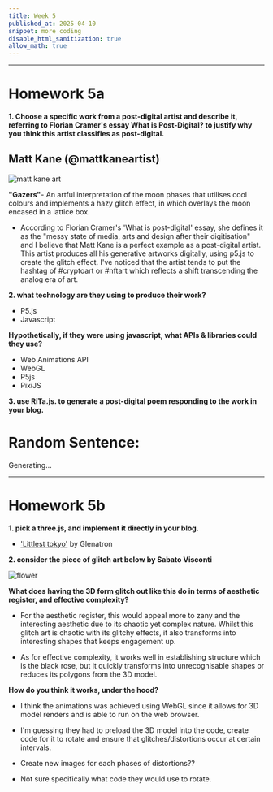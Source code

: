 ```yaml
---
title: Week 5
published_at: 2025-04-10
snippet: more coding
disable_html_sanitization: true
allow_math: true
---
```


<script src="./p5.js"></script>

<canvas id="assignment1"></canvas>

<script>
    const cnv = document.getElementById ("assignment1")
    const w = cnv.parentNode.scrollWidth
    const h = w * 9 / 16

    function setup () {
        createCanvas (w, h, P2D, cnv)
    }

    function draw () {
        background (`turquoise`)
        console.log (frameCount)
    }
</script>

---

# Homework 5a

**1. Choose a specific work from a post-digital artist and describe it, referring to Florian Cramer's essay What is Post-Digital? to justify why you think this artist classifies as post-digital.**

## Matt Kane (@mattkaneartist)

![matt kane art](Pictures/matt.png)

**"Gazers"**- An artful interpretation of the moon phases that utilises cool colours and implements a hazy glitch effect, in which overlays the moon encased in a lattice box.

- According to Florian Cramer's 'What is post-digital' essay, she defines it as the "messy state of media, arts and design after their digitisation" and I believe that Matt Kane is a perfect example as a post-digital artist. This artist produces all his generative artworks digitally, using p5.js to create the glitch effect. I've noticed that the artist tends to put the hashtag of #cryptoart or #nftart which reflects a shift transcending the analog era of art.

**2. what technology are they using to produce their work?**

- P5.js
- Javascript

**Hypothetically, if they were using javascript, what APIs & libraries could they use?**

- Web Animations API
- WebGL
- P5js
- PixiJS

**3. use RiTa.js. to generate a post-digital poem responding to the work in your blog.**

<!DOCTYPE html>
<html lang="en">
<head>
  <meta charset="UTF-8">
  <title>RiTa Sentence Generator</title>
  <script src="https://cdnjs.cloudflare.com/ajax/libs/rita/2.0.2/rita.min.js"></script>
</head>
<body>
  <h1>Random Sentence:</h1>
  <p id="sentence">Generating...</p>

  <script>
    const template = "The [adjective] [noun] [verb] [adverb].";

    function generateSentence() {
      return template
        .replace("[adjective]", RiTa.randomWord({ pos: "jj" }))
        .replace("[noun]", RiTa.randomWord({ pos: "nn" }))
        .replace("[verb]", RiTa.randomWord({ pos: "vbz" }))
        .replace("[adverb]", RiTa.randomWord({ pos: "rb" }));
    }

    const sentence = generateSentence();
    document.getElementById("sentence").textContent = sentence;
  </script>
</body>
</html>

---
# Homework 5b

**1. pick a three.js, and implement it directly in your blog.**

- ['Littlest tokyo'](https://sketchfab.com/3d-models/littlest-tokyo-94b24a60dc1b48248de50bf087c0f042) by Glenatron


  <!-- <script type="module">
    import * as THREE from 'https://unpkg.com/three@0.160.1/build/three.module.js';
    import Stats from 'https://unpkg.com/three@0.160.1/examples/jsm/libs/stats.module.js';
    import { OrbitControls } from 'https://unpkg.com/three@0.160.1/examples/jsm/controls/OrbitControls.js';
    import { RoomEnvironment } from 'https://unpkg.com/three@0.160.1/examples/jsm/environments/RoomEnvironment.js';
    import { GLTFLoader } from 'https://unpkg.com/three@0.160.1/examples/jsm/loaders/GLTFLoader.js';
    import { DRACOLoader } from 'https://unpkg.com/three@0.160.1/examples/jsm/loaders/DRACOLoader.js';

    let mixer;

    const clock = new THREE.Clock();
    const container = document.getElementById('container');

    const stats = new Stats();
    container.appendChild(stats.dom);

    const renderer = new THREE.WebGLRenderer({ antialias: true });
    renderer.setPixelRatio(window.devicePixelRatio);
    renderer.setSize(window.innerWidth, window.innerHeight);
    container.appendChild(renderer.domElement);

    const pmremGenerator = new THREE.PMREMGenerator(renderer);

    const scene = new THREE.Scene();
    scene.background = new THREE.Color(0xbfe3dd);
    scene.environment = pmremGenerator.fromScene(new RoomEnvironment(), 0.04).texture;

    const camera = new THREE.PerspectiveCamera(40, window.innerWidth / window.innerHeight, 1, 100);
    camera.position.set(5, 2, 8);

    const controls = new OrbitControls(camera, renderer.domElement);
    controls.target.set(0, 0.5, 0);
    controls.update();
    controls.enablePan = false;
    controls.enableDamping = true;

    const dracoLoader = new DRACOLoader();
    dracoLoader.setDecoderPath('https://unpkg.com/three@0.160.1/examples/jsm/libs/draco/'); // Make sure this matches your actual decoder path

    const loader = new GLTFLoader();
    loader.setDRACOLoader(dracoLoader);
    loader.load('models/gltf/LittlestTokyo.glb', function (gltf) {
      const model = gltf.scene;
      model.position.set(1, 1, 0);
      model.scale.set(0.01, 0.01, 0.01);
      scene.add(model);

      mixer = new THREE.AnimationMixer(model);
      mixer.clipAction(gltf.animations[0]).play();

      renderer.setAnimationLoop(animate);
    }, undefined, function (e) {
      console.error(e);
    });

    window.onresize = function () {
      camera.aspect = window.innerWidth / window.innerHeight;
      camera.updateProjectionMatrix();
      renderer.setSize(window.innerWidth, window.innerHeight);
    };

    function animate() {
      const delta = clock.getDelta();
      if (mixer) mixer.update(delta);
      controls.update();
      stats.update();
      renderer.render(scene, camera);
    }
  </script> -->


**2. consider the piece of glitch art below by Sabato Visconti**

![flower](Pictures/flower.gif)

**What does having the 3D form glitch out like this do in terms of aesthetic register, and effective complexity?**

- For the aesthetic register, this would appeal more to zany and the interesting aesthetic due to its chaotic yet complex nature. Whilst this glitch art is chaotic with its glitchy effects, it also transforms into interesting shapes that keeps engagement up.

- As for effective complexity, it works well in establishing structure which is the black rose, but it quickly transforms into unrecognisable shapes or reduces its polygons from the 3D model.

**How do you think it works, under the hood?**

- I think the animations was achieved using WebGL since it allows for 3D model renders and is able to run on the web browser.

- I'm guessing they had to preload the 3D model into the code, create code for it to rotate and ensure that glitches/distortions occur at certain intervals.

- Create new images for each phases of distortions??

- Not sure specifically what code they would use to rotate.

